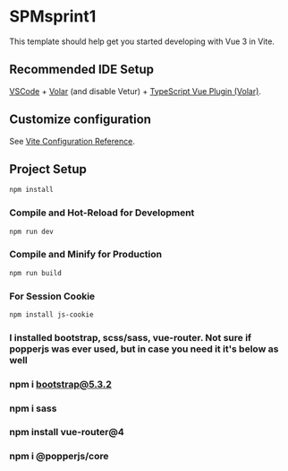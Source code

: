 # SPMsprint1

This template should help get you started developing with Vue 3 in Vite.

## Recommended IDE Setup

[VSCode](https://code.visualstudio.com/) + [Volar](https://marketplace.visualstudio.com/items?itemName=Vue.volar) (and disable Vetur) + [TypeScript Vue Plugin (Volar)](https://marketplace.visualstudio.com/items?itemName=Vue.vscode-typescript-vue-plugin).

## Customize configuration

See [Vite Configuration Reference](https://vitejs.dev/config/).

## Project Setup

```sh
npm install
```

### Compile and Hot-Reload for Development

```sh
npm run dev
```

### Compile and Minify for Production

```sh
npm run build
```

### For Session Cookie

```sh
npm install js-cookie
```

### I installed bootstrap, scss/sass, vue-router. Not sure if popperjs was ever used, but in case you need it it's below as well

### npm i bootstrap@5.3.2
### npm i sass
### npm install vue-router@4
### npm i @popperjs/core